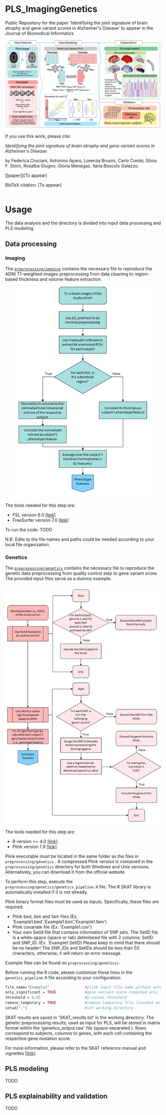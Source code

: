 # PLS_ImagingGenetics
Public Repository for the paper 'Identifying the joint signature of brain atrophy and gene variant scores in Alzheimer's Disease' to appear in the Journal of Biomedical Informatics

<p align="center">
<img src="./images/Pipeline.png" width="748">
</p>
  
If you use this work, please cite:

*Identifying the joint signature of brain atrophy and gene variant scores in Alzheimer's Disease*

by Federica Cruciani, Antonino Aparo, Lorenza Brusini, Carlo Combi, Silvia F. Storti, Rosalba Giugno, Gloria Menegaz, Ilaria Boscolo Galazzo.

[[paper]](To appear)

BibTeX citation: [To appear]
```bibtex
```

# Usage

The data analysis and the directory is divided into input data processing and PLS modeling.  

## Data processing
### Imaging
The [`preprocessing/imaging`](https://github.com/fcrucian/PLS_ImagingGenetics/tree/main/preprocessing) contains the necessary file to reproduce the ADNI T1-weighted images preprocessing from data cleaning to region-based thickness and volume feature extraction.

<p align="center">
<img src="./images/workflow_T1.png" width="448">
</p>

The tools needed for this step are:
* FSL version 6.0 [[link]](https://fsl.fmrib.ox.ac.uk/fsl/fslwiki)
* FreeSurfer version 7.0 [[link]](https://surfer.nmr.mgh.harvard.edu/)

To run the code:
TODO


N.B. Edits to the file names and paths could be needed according to your local file organization.

### Genetics
The [`preprocessing/genetics`](https://github.com/fcrucian/PLS_ImagingGenetics/tree/main/preprocessing) contains the necessary file to reproduce the genetic data preprocessing from quality control step to gene variant score. The provided input files serve as a dummy example.
<p align="center">
<img src="./images/workflow_gen.png" width="648">
</p>

The tools needed for this step are:
* R version >= 4.0 [[link]](https://www.r-project.org/)
* Plink version 1.9 [[link]](https://www.cog-genomics.org/plink/)

Plink executable must be located in the same folder  as the files in `preprocessing/genetics` . A compressed Plink version is contained in the `preprocessing/genetics` directory for both Windows and Unix versions. Alternatively, you can download it from the official website.

To perform this step, execute the `preprocessing/genetics/genetics_pipeline.R` file. The R SKAT library is automatically installed if it is not already.

Plink binary format files must be used as inputs. Specifically, these files are required:
* Plink bed, bim and fam files (Ex. 'Example1.bed','Example1.bim','Example1.fam')
* Plink covariate file (Ex. 'Example1.cov')
* Your own SetId file that contains information of SNP sets.  The SetID file is a white-space (space or tab) delimitered file with 2 columns: SetID and SNP_ID. (Ex. 'Example1.SetID)
Please keep in mind that there should be no header! The SNP_IDs and SetIDs should be less than 50 characters, otherwise, it will return an error message.

Example files can be found on `preprocessing/genetics/`.

Before running the R code, please customize these lines in the `genetics_pipeline.R` file according to your configuration:
```R
file_name="Example1"                #plink input file name without extension.
only_significant = TRUE             #gene variant score computed only for significant genes
threshold = 0.05                    #p-values threshold
remove_temporary = TRUE             #remove temporary file (located on 'tmp' directory in the working directory)
setwd(".")                          #set working directory
```

SKAT results are saved in 'SKAT_results.txt' in the working directory.
The genetic preprocessing results, used as input for PLS, will be stored in matrix format within the 'genetics_output.raw' file (space-separated ). Rows correspond to subjects, columns to genes, with each cell containing the respective gene mutation score.

For more information, please refer to the SKAT reference manual and vignettes [[link]](https://cran.r-project.org/web/packages/SKAT/index.html).
## PLS modeling
TODO

## PLS explainability and validation

TODO





